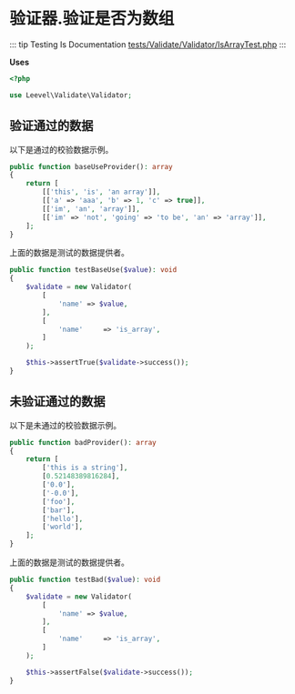 # 验证器.验证是否为数组

::: tip Testing Is Documentation
[tests/Validate/Validator/IsArrayTest.php](https://github.com/hunzhiwange/framework/blob/master/tests/Validate/Validator/IsArrayTest.php)
:::
    
**Uses**

``` php
<?php

use Leevel\Validate\Validator;
```

## 验证通过的数据

以下是通过的校验数据示例。

``` php
public function baseUseProvider(): array
{
    return [
        [['this', 'is', 'an array']],
        [['a' => 'aaa', 'b' => 1, 'c' => true]],
        [['im', 'an', 'array']],
        [['im' => 'not', 'going' => 'to be', 'an' => 'array']],
    ];
}
```

上面的数据是测试的数据提供者。


``` php
public function testBaseUse($value): void
{
    $validate = new Validator(
        [
            'name' => $value,
        ],
        [
            'name'     => 'is_array',
        ]
    );

    $this->assertTrue($validate->success());
}
```
    
## 未验证通过的数据

以下是未通过的校验数据示例。

``` php
public function badProvider(): array
{
    return [
        ['this is a string'],
        [0.52148389816284],
        ['0.0'],
        ['-0.0'],
        ['foo'],
        ['bar'],
        ['hello'],
        ['world'],
    ];
}
```

上面的数据是测试的数据提供者。


``` php
public function testBad($value): void
{
    $validate = new Validator(
        [
            'name' => $value,
        ],
        [
            'name'     => 'is_array',
        ]
    );

    $this->assertFalse($validate->success());
}
```